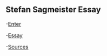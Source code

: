 Stefan Sagmeister Essay
-----------------------

-[Enter]( https://ethanmcgonigle.github.io/mock-enter/mockenter.html)

-[Essay]( https://ethanmcgonigle.github.io/mock-enter/mockessay.html)

-[Sources]( https://ethanmcgonigle.github.io/mock-enter/mocksources.html)
